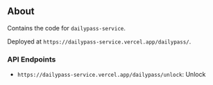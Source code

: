 ## About

Contains the code for `dailypass-service`.

Deployed at `https://dailypass-service.vercel.app/dailypass/`.

### API Endpoints
- `https://dailypass-service.vercel.app/dailypass/unlock`: Unlock 
